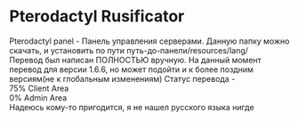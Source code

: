 # Pterodactyl Rusificator
Pterodactyl panel  - Панель управления серверами. Данную папку можно скачать, и установить по пути путь-до-панели/resources/lang/</br>
Перевод был написан ПОЛНОСТЬЮ вручную. На данный момент перевод для версии 1.6.6, но может подойти и к более поздним версиям(не к глобальным изменениям)
Статус перевода - </br>
75% Client Area</br>
0% Admin Area</br>
Надеюсь кому-то пригодится, я не нашел русского языка нигде
